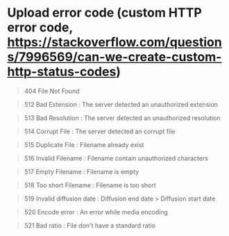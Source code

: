 # Upload error code (custom HTTP error code, https://stackoverflow.com/questions/7996569/can-we-create-custom-http-status-codes)

> 404 File Not Found

> 512 Bad Extension : The server detected an unauthorized extension

> 513 Bad Resolution : The server detected an unauthorized resolution

> 514 Corrupt File : The server detected an corrupt file

> 515 Duplicate File : Filename already exist

> 516 Invalid Filename : Filename contain unauthorized characters

> 517 Empty Filename : Filename is empty

> 518 Too short Filename : Filename is too short

> 519 Invalid diffusion date : Diffusion end date > Diffusion start date

> 520 Encode error : An error while media encoding

> 521 Bad ratio : File don't have a standard ratio